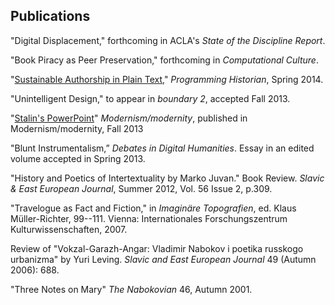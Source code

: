 ## Publications

"Digital Displacement," forthcoming in ACLA's *State of the Discipline Report*.

"Book Piracy as Peer Preservation," forthcoming in *Computational Culture*.  

"[Sustainable Authorship in Plain Text](http://programminghistorian.org/lessons/sustainable-authorship-in-plain-text-using-pandoc-and-markdown)," *Programming Historian*, Spring 2014.  

"Unintelligent Design," to appear in *boundary 2*, accepted Fall 2013.  

"[Stalin's PowerPoint](http://academiccommons.columbia.edu/catalog/ac:175158)" *Modernism/modernity*, published in Modernism/modernity, Fall 2013   

"Blunt Instrumentalism,” *Debates in Digital Humanities*. Essay in an edited volume accepted in Spring 2013.  

"History and Poetics of Intertextuality by Marko Juvan." Book Review. *Slavic & East European Journal*, Summer 2012, Vol. 56 Issue 2, p.309.  

"Travelogue as Fact and Fiction," in *Imaginäre Topografien*, ed. Klaus Müller-Richter, 99--111. Vienna: Internationales Forschungszentrum Kulturwissenschaften, 2007.  

Review of "Vokzal-Garazh-Angar: Vladimir Nabokov i poetika russkogo urbanizma" by Yuri Leving. *Slavic and East European Journal* 49 (Autumn 2006): 688.  

"Three Notes on Mary" *The Nabokovian* 46, Autumn 2001.  


